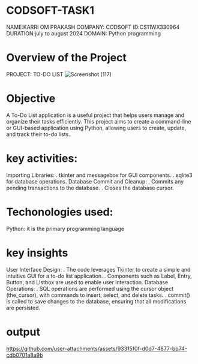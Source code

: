 # CODSOFT-TASK1
NAME:KARRI OM PRAKASH
COMPANY: CODSOFT
ID:CS11WX330964
DURATION:july to august 2024
DOMAIN: Python programming
# Overview of the Project
 PROJECT: TO-DO LIST
 ![Screenshot (117)](https://github.com/user-attachments/assets/a16fcba3-10db-4c2b-85ad-c7a6d3f17fc6)
# Objective
A To-Do List application is a useful project that helps users manage
and organize their tasks efficiently. This project aims to create a
command-line or GUI-based application using Python, allowing
users to create, update, and track their to-do lists.
# key activities:
 Importing Libraries:
. tkinter and messagebox for GUI components.
. sqlite3 for database operations.
Database Commit and Cleanup:
. Commits any pending transactions to the database.
. Closes the database cursor.
# Techonologies used: 
Python: it is the primary programming language

# key insights
User Interface Design:
. The code leverages Tkinter to create a simple and intuitive GUI for a to-do list application.
. Components such as Label, Entry, Button, and Listbox are used to enable user interaction.
Database Operations:
. SQL operations are performed using the cursor object (the_cursor), with commands to insert, select, and delete tasks.
. commit() is called to save changes to the database, ensuring that all modifications are persisted.

# output




https://github.com/user-attachments/assets/93315f0f-d0d7-4877-bb74-cdb0701a8a9b


